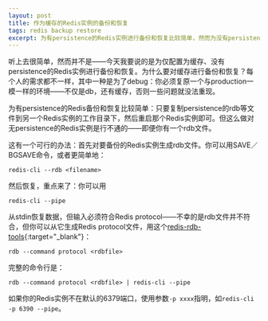 ```yaml
---
layout: post
title: 作为缓存的Redis实例的备份和恢复
tags: redis backup restore
excerpt: 为有persistence的Redis实例进行备份和恢复比较简单，然而为没有persistence、仅配置为缓存的Redis实例进行备份和恢复就不是那么容易了。
---
```

听上去很简单，然而并不是——今天我要说的是为仅配置为缓存、没有persistence的Redis实例进行备份和恢复。为什么要对缓存进行备份和恢复？每个人的需求都不一样，其中一种是为了debug：你必须复原一个与production一模一样的环境——不仅是db，还有缓存，否则一些问题就没法重现。

为有persistence的Redis备份和恢复比较简单：只要复制persistence的rdb等文件到另一个Redis实例的工作目录下，然后重启那个Redis实例即可。但这么做对无persistence的Redis实例是行不通的——即便你有一个rdb文件。

这有一个可行的办法：首先对要备份的Redis实例生成rdb文件。你可以用SAVE／BGSAVE命令，或者更简单地：

```
redis-cli --rdb <filename>
```

然后恢复，重点来了：你可以用

```
redis-cli --pipe
```

从stdin恢复数据，但输入必须符合Redis protocol——不幸的是rdb文件并不符合，但你可以从它生成Redis protocol文件，用这个[redis-rdb-tools](https://github.com/sripathikrishnan/redis-rdb-tools){:target="_blank"}：

```
rdb --command protocol <rdbfile>
```

完整的命令行是：

```
rdb --command protocol <rdbfile> | redis-cli --pipe
```

如果你的Redis实例不在默认的6379端口，使用参数`-p xxxx`指明，如`redis-cli -p 6390 --pipe`。

